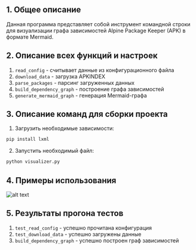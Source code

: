 ## 1. Общее описание
Данная программа представляет собой инструмент командной строки для визуализации графа зависимостей Alpine Package Keeper (APK) в формате Mermaid.

## 2. Описание всех функций и настроек
1. `read_config` - считывает данные из конфигурационного файла
2. `download_data` - загрузка APKINDEX
3. `parse_packages` - парсинг загруженных данных
4. `build_dependency_graph` - построение графа зависимостей
5. `generate_mermaid_graph` - генерация Mermaid-графа

## 3. Описание команд для сборки проекта
1. Загрузить необходимые зависимости:
```bash
pip install lxml
```
2. Запустить необходимый файл:
```bash
python visualizer.py
```

## 4. Примеры использования
![alt text](https://i.imgur.com/bljZc4N.png)

## 5. Результаты прогона тестов
1. `test_read_config` - успешно прочитана конфигурация
2. `test_download_data` - успешно загружены данные
3. `build_dependency_graph` - успешно построен граф зависимостей